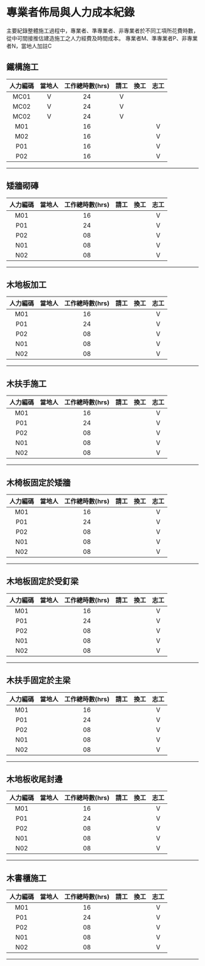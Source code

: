 # 專業者佈局與人力成本紀錄 
主要紀錄整體施工過程中，專業者、準專業者、非專業者於不同工項所花費時數，從中可間接推估建造施工之人力經費及時間成本。
專業者M、準專業者P、非專業者N，當地人加註C

## 鐵構施工
|人力編碼|當地人|工作總時數(hrs)|請工|換工|志工|
|:-:|:-:|:-:|:-:|:-:|:-:|
|MC01   |V   |24   |V   |   |  |
|MC02   |V   |24   |V   |   |  |
|MC02   |V   |24   |V   |   |  |
|M01   |   |16   |   |   |V   |
|M02   |   |16   |   |   |V   |
|P01   |   |16   |   |   |V   |
|P02   |   |16   |   |   |V   |
***
## 矮牆砌磚
|人力編碼|當地人|工作總時數(hrs)|請工|換工|志工|
|:-:|:-:|:-:|:-:|:-:|:-:|
|M01   |   |16   |   |   |V   |
|P01   |   |24   |   |   |V   |
|P02   |   |08   |   |   |V   |
|N01   |   |08   |   |   |V   |
|N02   |   |08   |   |   |V   |
***
## 木地板加工
|人力編碼|當地人|工作總時數(hrs)|請工|換工|志工|
|:-:|:-:|:-:|:-:|:-:|:-:|
|M01   |   |16   |   |   |V   |
|P01   |   |24   |   |   |V   |
|P02   |   |08   |   |   |V   |
|N01   |   |08   |   |   |V   |
|N02   |   |08   |   |   |V   |
***
## 木扶手施工
|人力編碼|當地人|工作總時數(hrs)|請工|換工|志工|
|:-:|:-:|:-:|:-:|:-:|:-:|
|M01   |   |16   |   |   |V   |
|P01   |   |24   |   |   |V   |
|P02   |   |08   |   |   |V   |
|N01   |   |08   |   |   |V   |
|N02   |   |08   |   |   |V   |
***
## 木椅板固定於矮牆
|人力編碼|當地人|工作總時數(hrs)|請工|換工|志工|
|:-:|:-:|:-:|:-:|:-:|:-:|
|M01   |   |16   |   |   |V   |
|P01   |   |24   |   |   |V   |
|P02   |   |08   |   |   |V   |
|N01   |   |08   |   |   |V   |
|N02   |   |08   |   |   |V   |
***
## 木地板固定於受釘梁
|人力編碼|當地人|工作總時數(hrs)|請工|換工|志工|
|:-:|:-:|:-:|:-:|:-:|:-:|
|M01   |   |16   |   |   |V   |
|P01   |   |24   |   |   |V   |
|P02   |   |08   |   |   |V   |
|N01   |   |08   |   |   |V   |
|N02   |   |08   |   |   |V   |
***
## 木扶手固定於主梁
|人力編碼|當地人|工作總時數(hrs)|請工|換工|志工|
|:-:|:-:|:-:|:-:|:-:|:-:|
|M01   |   |16   |   |   |V   |
|P01   |   |24   |   |   |V   |
|P02   |   |08   |   |   |V   |
|N01   |   |08   |   |   |V   |
|N02   |   |08   |   |   |V   |
***
## 木地板收尾封邊
|人力編碼|當地人|工作總時數(hrs)|請工|換工|志工|
|:-:|:-:|:-:|:-:|:-:|:-:|
|M01   |   |16   |   |   |V   |
|P01   |   |24   |   |   |V   |
|P02   |   |08   |   |   |V   |
|N01   |   |08   |   |   |V   |
|N02   |   |08   |   |   |V   |
***
## 木書櫃施工
|人力編碼|當地人|工作總時數(hrs)|請工|換工|志工|
|:-:|:-:|:-:|:-:|:-:|:-:|
|M01   |   |16   |   |   |V   |
|P01   |   |24   |   |   |V   |
|P02   |   |08   |   |   |V   |
|N01   |   |08   |   |   |V   |
|N02   |   |08   |   |   |V   |
***

